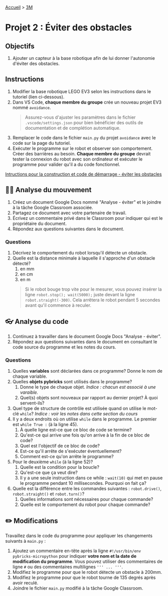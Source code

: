 [Accueil](./index.md) > [3M](./acceuil3M.md#projet-7--mouvement-avec-mission)

# Projet 2 : Éviter des obstacles

## Objectifs

1. Ajouter un capteur à la base robotique afin de lui donner l'autonomie d'éviter des obstacles.

## Instructions

1. Modifier la base robotique LEGO EV3 selon les instructions dans le tutoriel (lien ci-dessous).
1. Dans VS Code, **chaque membre du groupe** crée un nouveau projet EV3 nommé `avoidance`.
    > Assurez-vous d'ajuster les paramètres dans le fichier `.vscode/settings.json` pour bien bénéficier des outils de documentation et de complétion automatique.
1. Remplacer le code dans le fichier `main.py` du projet `avoidance` avec le code sur la page du tutoriel.
1. Exécuter le programme sur le robot et observer son comportement. Créer des barrières au besoin. **Chaque membre du groupe** devrait tester la connexion du robot avec son ordinateur et exécuter le programme pour valider qu'il a du code fonctionnel.

[Intructions pour la construction et code de démarrage - éviter les obstacles](https://pybricks.com/ev3-micropython/examples/robot_educator_ultrasonic.html)

## 🤸‍♀️ Analyse du mouvement

1. Créez un document Google Docs nommé "Analyse - éviter" et le joindre à la tâche Google Classroom associée.
1. Partagez ce document avec votre partenaire de travail.
1. Écrivez un commentaire privé dans le Classroom pour indiquer qui est le propriétaire du document.
1. Répondez aux questions suivantes dans le document.

### Questions

1. Décrivez le comportement du robot lorsqu'il détecte un obstacle. 
1. Quelle est la distance minimale à laquelle il s'approche d'un obstacle détecté?
    1. en mm
    1. en cm
    1. en m
    > Si le robot bouge trop vite pour le mesurer, vous pouvez insérer la ligne `robot.stop(); wait(5000);` juste devant la ligne `robot.straight(-300)`. Cela arrêtera le robot pendant 5 secondes avant qu'il commence à reculer.

## 👓 Analyse du code

1. Continuez à travailler dans le document Google Docs "Analyse - éviter".
1. Répondez aux questions suivantes dans le document en consultant le code source du programme et les notes du cours.

### Questions

1. Quelles **variables** sont déclarées dans ce programme? Donne le nom de chaque variable.
1. Quelles **objets pybricks** sont utilisés dans le programme? 
    1. Donne le type de chaque objet. _Indice : chacun est associé à une varaible._
    1. Quel(s) objets sont nouveaux par rapport au dernier projet? À quoi servent-ils?
1. Quel type de structure de contrôle est utilisée quand on utilise le mot-clé `while`? _Indice : voir les notes dans cette section du cours_
1. Il y a deux endroits où on utilise `while` dans le programme. Le premier est `while True :` (à la ligne 45).
    1. À quelle ligne est-ce que ce bloc de code se termine?
    1. Qu'est-ce qui arrive une fois qu'on arrive à la fin de ce bloc de code?
    1. Quel est l'objectif de ce bloc de code? 
    1. Est-ce qu'il arrête de s'exécuter éventuellement? 
    1. Comment est-ce qu'on arrête le programme?
1. Pour le deuxième `while` (à la ligne 52)? 
    1. Quelle est la condition pour la boucle?
    1. Qu'est-ce que ça veut dire?
    1. Il y a une seule instruction dans ce while : `wait(10)` qui met en pause le programme pendant 10 millisecondes. Pourquoi on fait ça?
1. Quelle est la différence entre les commandes suivantes : `robot.drive()`, `robot.straight()` et `robot.turn()`?
    1. Quelles informations sont nécessaires pour chaque commande?
    1. Quelle est le comportement du robot pour chaque commande?

## ✏️ Modifications

Travaillez dans le code du programme pour appliquer les changements suivants à `main.py` :

1. Ajoutez un commentaire en-tête après la ligne `#!/usr/bin/env pybricks-micropython` pour indiquer **votre nom et la date de modification du programme**. Vous pouvez utiliser des commentaires de ligne `#` ou des commentaires multilignes `''' ... '''`.
1. Modifiez le programme pour que le robot détecte un obstacle à 200mm.
1. Modifiez le programme pour que le robot tourne de 135 degrés après avoir reculé.
1. Joindre le fichier `main.py` modifié à la tâche Google Classroom.
